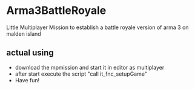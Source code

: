 # Arma3BattleRoyale
Little Multiplayer Mission to establish a battle royale version of arma 3 on malden island


## actual using
- download the mpmission and start it in editor as multiplayer
- after start execute the script "call it_fnc_setupGame"
- Have fun!
